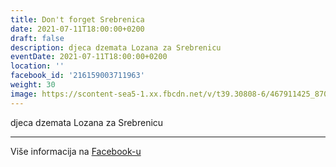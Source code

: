 ```yaml
---
title: Don't forget Srebrenica
date: 2021-07-11T18:00:00+0200
draft: false
description: djeca dzemata Lozana za Srebrenicu
eventDate: 2021-07-11T18:00:00+0200
location: ''
facebook_id: '216159003711963'
weight: 30
image: https://scontent-sea5-1.xx.fbcdn.net/v/t39.30808-6/467911425_8702124949883247_8451066247417132989_n.jpg?_nc_cat=103&ccb=1-7&_nc_sid=9e60e4&_nc_ohc=6_bDsK7zGqcQ7kNvwGeAPCa&_nc_oc=Adn1t_ZXaTBpSfiu1mH0wCAvmzQMAA7Yjy4x6H-GvgITr1ZnC51UUGvvTM6sZQjQ5sM&_nc_zt=23&_nc_ht=scontent-sea5-1.xx&edm=ABTKTjYEAAAA&_nc_gid=plV8059fShSkac7z7gzL5g&oh=00_AfSIU_aBFNoYAV3lwHIJgnH1rWlambfiNXTokL7VxFlgMw&oe=687D03D9
---
```


djeca dzemata Lozana za Srebrenicu

---

Više informacija na [Facebook-u](https://facebook.com/events/216159003711963)